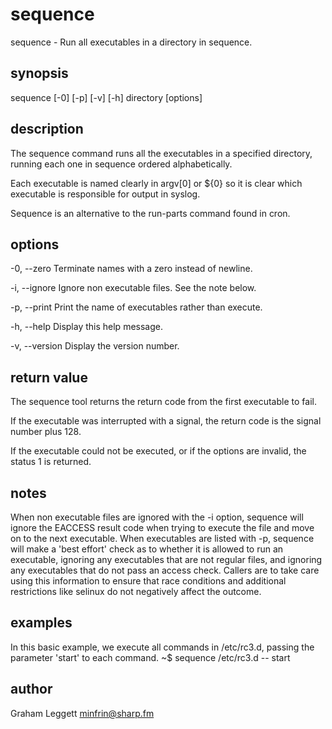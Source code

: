 # sequence
  sequence - Run all executables in a directory in sequence.

## synopsis
  sequence [-0] [-p] [-v] [-h] directory [options]

## description

  The sequence command runs all the executables in a specified directory,
  running each one in sequence ordered alphabetically.

  Each executable is named clearly in argv[0] or ${0} so it is
  clear which executable is responsible for output in syslog.

  Sequence is an alternative to the run-parts command found in cron.

## options
  -0, --zero  Terminate names with a zero instead of newline.

  -i, --ignore  Ignore non executable files. See the note below.

  -p, --print  Print the name of executables rather than execute.

  -h, --help  Display this help message.

  -v, --version  Display the version number.

## return value
  The sequence tool returns the return code from the
  first executable to fail.

  If the executable was interrupted with a signal, the return
  code is the signal number plus 128.

  If the executable could not be executed, or if the options
  are invalid, the status 1 is returned.

## notes
  When non executable files are ignored with the -i option, sequence will
  ignore the EACCESS result code when trying to execute the file and move
  on to the next executable. When executables are listed with -p,
  sequence will make a 'best effort' check as to whether it is allowed
  to run an executable, ignoring any executables that are not regular files,
  and ignoring any executables that do not pass an access check. Callers are
  to take care using this information to ensure that race conditions and
  additional restrictions like selinux do not negatively affect the outcome.

## examples
  In this basic example, we execute all commands in /etc/rc3.d, passing
  the parameter 'start' to each command.
	~$ sequence /etc/rc3.d -- start

## author
  Graham Leggett <minfrin@sharp.fm>


